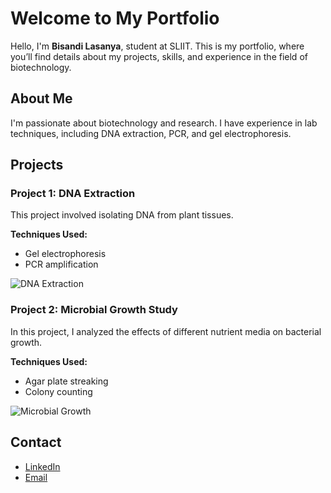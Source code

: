 # Welcome to My Portfolio

Hello, I'm **Bisandi Lasanya**,  student at SLIIT. This is my portfolio, where you’ll find details about my projects, skills, and experience in the field of biotechnology.

## About Me
I'm passionate about biotechnology and research. I have experience in lab techniques, including DNA extraction, PCR, and gel electrophoresis.

## Projects
### Project 1: DNA Extraction
This project involved isolating DNA from plant tissues.

**Techniques Used:**
- Gel electrophoresis
- PCR amplification

![DNA Extraction](link-to-image.jpg)

### Project 2: Microbial Growth Study
In this project, I analyzed the effects of different nutrient media on bacterial growth.

**Techniques Used:**
- Agar plate streaking
- Colony counting

![Microbial Growth](link-to-image.jpg)

## Contact
- [LinkedIn](https://linkedin.com/in/your-profile)
- [Email](mailto:your-email@example.com)
